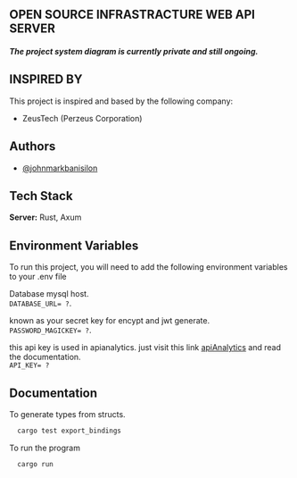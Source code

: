 ## OPEN SOURCE INFRASTRACTURE  WEB API SERVER
##### The project system diagram is currently private and still ongoing.
## INSPIRED BY

This project is inspired and based by the following company:

- ZeusTech (Perzeus Corporation)


## Authors

- [@johnmarkbanisilon](https://web.facebook.com/crypto.graphy.39)


## Tech Stack


**Server:** Rust, Axum


## Environment Variables

To run this project, you will need to add the following environment variables to your .env file

Database mysql host.  
`DATABASE_URL= ?`.   

known as your secret key for encypt and jwt generate.  
`PASSWORD_MAGICKEY= ?`.   

this api key is used in apianalytics. just visit this link  [apiAnalytics](https://www.apianalytics.dev/) and read the documentation.   
`API_KEY= ?`

## Documentation

To generate types from structs.

```bash
  cargo test export_bindings
```

To run the program
```bash
  cargo run
```
